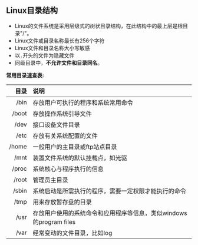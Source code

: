 ## Linux目录结构
* Linux的文件系统是采用层级式的树状目录结构，在此结构中的最上层是根目录"/"。
* Linux文件或目录名称最长有256个字符
* Linux文件和目录名称大小写敏感
* 以`.`开头的文件为隐藏文件
* 同级目录中，**不允许文件和目录同名**。

**常用目录速查表:**

| 目录 | 说明 |
|-:|:-|
| /bin|存放用户可执行的程序和系统常用命令|
| /boot|存放操作系统引导文件|
| /dev|接口设备文件目录|
| /etc|存放有关系统配置的文件|
| /home|一般用户的主目录或ftp站点目录|
| /mnt|装置文件系统的默认挂载点，如光驱|
| /proc|系统核心与程序执行的信息|
| /root|管理员主目录|
| /sbin|系统启动是所需执行的程序，需要一定权限才能执行的命令|
| /tmp|用来存放暂存盘的目录|
| /usr|存放用户使用的系统命令和应用程序等信息，类似windows的program files|
| /var|经常变动的文件目录，比如log|

